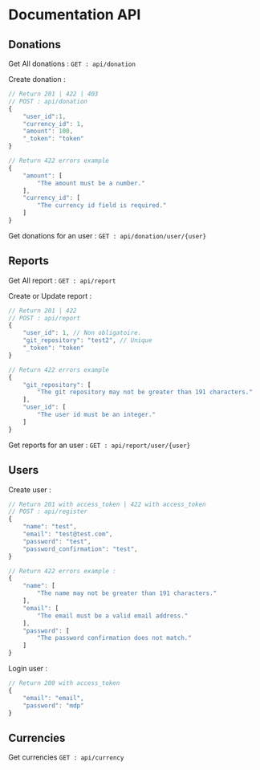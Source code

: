 # Documentation API

## Donations

Get All donations : 
`GET : api/donation`

Create donation : 
```javascript
// Return 201 | 422 | 403
// POST : api/donation
{
	"user_id":1,
	"currency_id": 1,
	"amount": 100,
	"_token": "token"
}

// Return 422 errors example
{
    "amount": [
        "The amount must be a number."
    ],
    "currency_id": [
        "The currency id field is required."
    ]
}
```

Get donations for an user : 
`GET : api/donation/user/{user}`

## Reports

Get All report : 
`GET : api/report`

Create or Update report :
```javascript
// Return 201 | 422
// POST : api/report
{
	"user_id": 1, // Non obligatoire.
	"git_repository": "test2", // Unique
	"_token": "token"
}

// Return 422 errors example
{
    "git_repository": [
        "The git repository may not be greater than 191 characters."
    ],
    "user_id": [
        "The user id must be an integer."
    ]
}
```

Get reports for an user :
`GET : api/report/user/{user}`

## Users

Create user :
```javascript
// Return 201 with access_token | 422 with access_token
// POST : api/register
{
	"name": "test",
	"email": "test@test.com",
	"password": "test",
	"password_confirmation": "test",
}

// Return 422 errors example :
{
    "name": [
        "The name may not be greater than 191 characters."
    ],
    "email": [
        "The email must be a valid email address."
    ],
    "password": [
        "The password confirmation does not match."
    ]
}
```

Login user : 
```javascript
// Return 200 with access_token
{
	"email": "email",
	"password": "mdp"
}
```
## Currencies

Get currencies 
`GET : api/currency`
